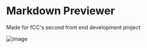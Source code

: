 # Markdown Previewer
Made for fCC's second front end development project

![image](https://github.com/user-attachments/assets/e37a4158-c7f1-49fb-a05b-77581725e6e2)
